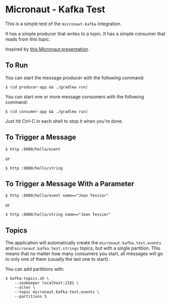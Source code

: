 # Micronaut - Kafka Test

This is a simple test of the `micronaut-kafka` integration.

It has a simple producer that writes to a topic.  It has a simple consumer that
reads from this topic.

Inspired by [this Micronaut presentation](https://youtu.be/6jL1RPdVm2w).

## To Run

You can start the message producer with the following command:

    $ (cd producer-app && ./gradlew run)

You can start one or more message consumers with the following command:

    $ (cd consumer-app && ./gradlew run)

Just hit Ctrl-C in each shell to stop it when you're done.

## To Trigger a Message

    $ http :8080/hello/event

or

    $ http :8080/hello/string

## To Trigger a Message With a Parameter

    $ http :8080/hello/event name=="Jean Tessier"

or

    $ http :8080/hello/string name=="Jean Tessier"

## Topics

The application will automatically create the `micronaut.kafka.test.events` and
`micronaut.kafka.test.strings` topics, but with a single partition.  This means
that no matter how many consumers you start, all messages will go to only one of
them (usually the last one to start).

You can add partitions with:

    $ kafka-topics.sh \
        --zookeeper localhost:2181 \
        --alter \
        --topic micronaut.kafka.test.events \
        --partitions 5
